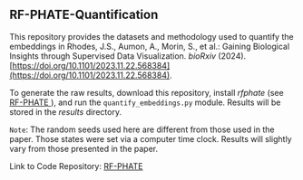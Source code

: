## RF-PHATE-Quantification

This repository provides the datasets and methodology used to quantify the embeddings in Rhodes, J.S., Aumon, A., Morin, S., et al.: Gaining Biological Insights through Supervised Data Visualization. *bioRxiv* (2024). [https://doi.org/10.1101/2023.11.22.568384](https://doi.org/10.1101/2023.11.22.568384).

To generate the raw results, download this repository, install *rfphate* (see [RF-PHATE ](https://github.com/jakerhodes/RF-PHATE)), and run the `quantify_embeddings.py` module. Results will be stored in the *results* directory.

`Note`: The random seeds used here are different from those used in the paper.  Those states were set via a computer time clock. Results will slightly vary from those presented in the paper.

Link to Code Repository: [RF-PHATE](https://github.com/jakerhodes/RF-PHATE)
